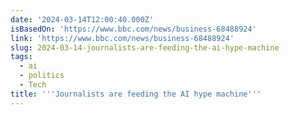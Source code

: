 ```yaml
---
date: '2024-03-14T12:00:40.000Z'
isBasedOn: 'https://www.bbc.com/news/business-68488924'
link: 'https://www.bbc.com/news/business-68488924'
slug: 2024-03-14-journalists-are-feeding-the-ai-hype-machine
tags:
  - ai
  - politics
  - Tech
title: '''Journalists are feeding the AI hype machine'''
---
```


